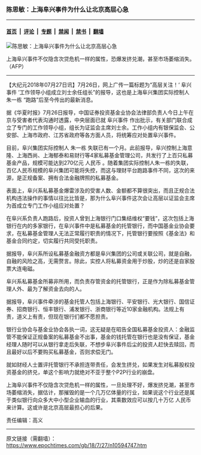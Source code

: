 ### 陈思敏：上海阜兴事件为什么让北京高层心急

---

#### [首页](../../../..?n10594747) &nbsp;|&nbsp; [评论](../../../../../epoch-comment?n10594747) &nbsp;|&nbsp; [专题](../../../../../epoch-special?n10594747) &nbsp;|&nbsp; [禁闻](../../../../../epoch-news?n10594747) &nbsp;|&nbsp; [禁书](../../../../../books?n10594747) &nbsp;|&nbsp; [翻墙](https://github.com/gfw-breaker/nogfw/blob/master/README.md?n10594747)


<div><img alt="陈思敏：上海阜兴事件为什么让北京高层心急" class="attachment-djy_600_400 size-djy_600_400 wp-post-image" src="https://i.epochtimes.com/assets/uploads/2018/07/f9ab7256529d10c9a16dde09f4bdb100-600x400.jpg"/>
<div class="caption">
 <p>
  上海阜兴事件不仅隐含次贷危机一样的属性，恐爆发挤兑潮，甚至市场萎缩消失。（AFP）
 </p>
</div></div><hr/><div class="post_content" id="artbody" itemprop="articleBody">
 <!-- article content begin -->
 <p>
  【大纪元2018年07月27日讯】7月26日，网上广传一篇标题为“高层关注！‘
  <ok href="https://www.epochtimes.com/gb/tag/%E9%98%9C%E5%85%B4%E4%BA%8B%E4%BB%B6.html">
   阜兴事件
  </ok>
  ’工作领导小组成立刘士余任组长”的报导，这也是上海阜兴集团实际控制人
  <ok href="https://www.epochtimes.com/gb/tag/%E6%9C%B1%E4%B8%80%E6%A0%8B.html">
   朱一栋
  </ok>
  “跑路”后至今传出的最新消息。
 </p>
 <div class="message-row">
  <div class="message">
   <p>
    据《华夏时报》7月26日报导，中国证券投资基金业协会法律部负责人今日上午在京与受害者代表沟通时透露，中央层面已就
    <ok href="https://www.epochtimes.com/gb/tag/%E9%98%9C%E5%85%B4%E4%BA%8B%E4%BB%B6.html">
     阜兴事件
    </ok>
    作出批示，有关部门联合成立了专门的工作领导小组，组长为证监会主席刘士余。工作小组内有银保监会、公安部、上海市政府、江苏省政府等各方面人员，将统筹应对处置阜兴事件。
   </p>
   <p>
    目前，阜兴集团实际控制人
    <ok href="https://www.epochtimes.com/gb/tag/%E6%9C%B1%E4%B8%80%E6%A0%8B.html">
     朱一栋
    </ok>
    失联已有一个月。此前报导，阜兴控制上海意隆、上海西尚、上海郁泰和易财行等4家私募基金管理公司，共发行了上百只私募基金产品，规模可能达到270亿元
    <ok href="https://www.epochtimes.com/gb/tag/%E4%BA%BA%E6%B0%91%E5%B8%81.html">
     人民币
    </ok>
    。随着集团实际控制人朱一栋的失联，百亿人民币规模的阜兴集团可能将失控，而这与理财平台跑路事件不同，这次的来源，是正规备案、拥有合法金融牌照的私募基金。
   </p>
   <p>
    表面上，阜兴系私募基金爆雷涉及的受害人数、金额都不算很突出，而且正规合法机构违法操作的事情以往比比皆是，那为什么阜兴事件这次会让高层以证监会主席为首成立专门工作小组应对处置？
   </p>
   <p>
    在阜兴系负责人跑路后，投资人曾到上海银行门口集结维权“要钱”，这次包括上海银行在内的多家银行，在阜兴事件中是私募基金的托管银行，而中国基金业协会要求，在私募基金管理人无法正常履行职责的情况下，托管银行要按照《基金法》和基金合同约定，切实履行共同受托职责。
   </p>
   <p>
    据报导，阜兴系所设私募基金融资方都是阜兴集团的公司或关联公司，就是自融，自融的风险之高，无需赘言。除此，实控人将私募资金用于炒股，炒的还是自家股票大连电磁。
   </p>
   <p>
    阜兴系私募基金所募非所用，而负责存管资金的托管银行，正是作为除私募基金管理人外、最为了解资金去向的人。
   </p>
   <p>
    据报导，阜兴事件牵涉的基金托管人包括上海银行、平安银行、光大银行、国信证券、招商银行、恒丰银行、浦发银行、浙商银行等近10家金融机构。法规上有责，道义上有责，但现在银行们都不愿担责。
   </p>
   <p>
    银行业协会与基金业协会各执一词，这无疑是在昭告全国私募基金投资人：金融监管不能保证正规备案的私募基金不出事，基金的钱托管在银行也是没有保证，基金经理人随时可以从银行拿走后失联，不想步阜兴事件后尘的投资人赶快去赎回，而且最好以后不要购买私募基金，否则求偿无门。
   </p>
   <p>
    就如财经人士置评托管银行不承担连带责任，会发生挤兑，如果发生对私募股权投资基金的挤兑，单这个影响力就绝对不亚于整个P2P行业的崩盘。
   </p>
   <p>
    上海阜兴事件不仅隐含次贷危机一样的属性，一旦处理不好，爆发挤兑潮，甚至市场萎缩消失，据估计，那摧毁的是一个几万亿体量的行业，如果说这个行业还是属于类似银行向众多大中小型企业输血的行业，其乘数效应可以按几十万亿
    <ok href="https://www.epochtimes.com/gb/tag/%E4%BA%BA%E6%B0%91%E5%B8%81.html">
     人民币
    </ok>
    来计算。这或许是北京高层最担心的后果。
   </p>
  </div>
  <p>
   责任编辑：高义
  </p>
 </div>
 <!-- article content end -->
 <div id="below_article_ad">
 </div>
</div>


---

原文链接（需翻墙）：https://www.epochtimes.com/gb/18/7/27/n10594747.htm